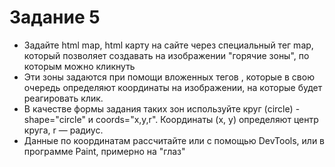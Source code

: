 # Задание 5
* Задайте html map, html карту на сайте через специальный тег map, который позволяет создавать на изображении "горячие зоны", по которым можно кликнуть
* Эти зоны задаются при помощи вложенных тегов <area>, которые в свою очередь определяют координаты на изображении, на которые будет реагировать клик.
* В качестве формы задания таких зон используйте круг (circle) - shape="circle" и coords="x,y,r". Координаты (x, y) определяют центр круга, r — радиус.
* Данные по координатам рассчитайте или с помощью DevTools, или в программе Paint, примерно на "глаз"